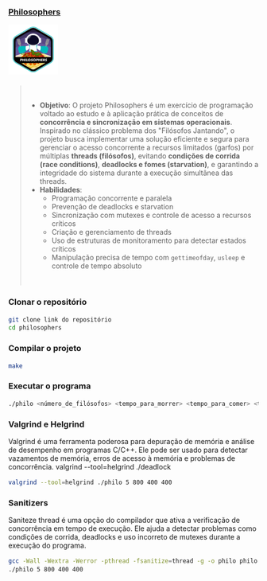 ### [Philosophers](/philosophers)

<img src="assets/philosopherse.png" alt="philosophers" style="width: 100px; vertical-align: middle;padding-bottom: 8px;" />

> &nbsp; &nbsp; &nbsp;
>
> -   **Objetivo**: O projeto Philosophers é um exercício de programação voltado ao estudo e à aplicação prática de conceitos de **concorrência e sincronização em sistemas operacionais**. Inspirado no clássico problema dos "Filósofos Jantando", o projeto busca implementar uma solução eficiente e segura para gerenciar o acesso concorrente a recursos limitados (garfos) por múltiplas **threads (filósofos)**, evitando **condições de corrida (race conditions)**, **deadlocks e fomes (starvation)**, e garantindo a integridade do sistema durante a execução simultânea das threads.
> -   **Habilidades**:
>       - Programação concorrente e paralela  
>       - Prevenção de deadlocks e starvation  
>       - Sincronização com mutexes e controle de acesso a recursos críticos  
>       - Criação e gerenciamento de threads  
>       - Uso de estruturas de monitoramento para detectar estados críticos  
>       - Manipulação precisa de tempo com `gettimeofday`, `usleep` e controle de tempo absoluto
>
> &nbsp; &nbsp; &nbsp;

### Clonar o repositório
```bash
git clone link do repositório
cd philosophers
```
### Compilar o projeto
```bash
make 
```
### Executar o programa
```bash
./philo <número_de_filósofos> <tempo_para_morrer> <tempo_para_comer> <tempo_para_dormir> [opcional:número_de_vezes_que_cada_filósofo_deve_comer]
```

### Valgrind e Helgrind
Valgrind é uma ferramenta poderosa para depuração de memória e análise de desempenho em programas C/C++. Ele pode ser usado para detectar vazamentos de memória, erros de acesso à memória e problemas de concorrência.
valgrind --tool=helgrind ./deadlock
```bash
valgrind --tool=helgrind ./philo 5 800 400 400
```
### Sanitizers
Saniteze thread é uma opção do compilador que ativa a verificação de concorrência em tempo de execução. Ele ajuda a detectar problemas como condições de corrida, deadlocks e uso incorreto de mutexes durante a execução do programa.

```bash
gcc -Wall -Wextra -Werror -pthread -fsanitize=thread -g -o philo philo.c
./philo 5 800 400 400
```
